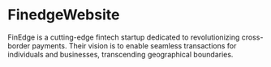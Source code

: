 # FinedgeWebsite
FinEdge is a cutting-edge fintech startup dedicated to revolutionizing cross-border payments. Their vision is to enable seamless transactions for individuals and businesses, transcending geographical boundaries.
